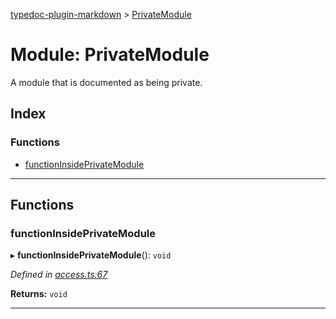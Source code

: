 [typedoc-plugin-markdown](../README.md) > [PrivateModule](../modules/privatemodule.md)

# Module: PrivateModule

A module that is documented as being private.

## Index

### Functions

* [functionInsidePrivateModule](privatemodule.md#markdown-header-functioninsideprivatemodule)

---

## Functions

###  functionInsidePrivateModule

▸ **functionInsidePrivateModule**(): `void`

*Defined in [access.ts:67](https://bitbucket.org/owner/repository_name/src/master/src/access.ts?fileviewer&amp;#x3D;file-view-default#access.ts-67)*

**Returns:** `void`

___

